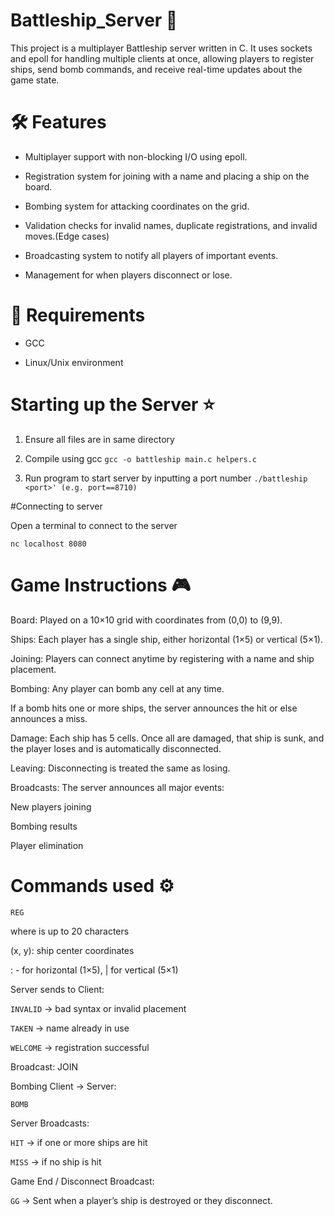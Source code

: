 # Battleship_Server 🎯

This project is a multiplayer Battleship server written in C.
It uses sockets and epoll for handling multiple clients at once, allowing players to register ships, send bomb commands, and receive real-time updates about the game state.

# 🛠️ Features

- Multiplayer support with non-blocking I/O using epoll.

- Registration system for joining with a name and placing a ship on the board.

- Bombing system for attacking coordinates on the grid.

- Validation checks for invalid names, duplicate registrations, and invalid moves.(Edge cases)

- Broadcasting system to notify all players of important events.

- Management for when players disconnect or lose.


# 🧰 Requirements

- GCC

- Linux/Unix environment

# Starting up the Server ⭐

1. Ensure all files are in same directory
2. Compile using gcc
`gcc -o battleship main.c helpers.c`

4. Run program to start server by inputting a port number
`./battleship <port>' (e.g. port==8710)`

#Connecting to server

Open a terminal to connect to the server

`nc localhost 8080`

# Game Instructions 🎮

Board: Played on a 10×10 grid with coordinates from (0,0) to (9,9).

Ships: Each player has a single ship, either horizontal (1×5) or vertical (5×1).

Joining: Players can connect anytime by registering with a name and ship placement.

Bombing: Any player can bomb any cell at any time.

If a bomb hits one or more ships, the server announces the hit or else announces a miss.

Damage: Each ship has 5 cells. Once all are damaged, that ship is sunk, and the player loses and is automatically disconnected.

Leaving: Disconnecting is treated the same as losing.

Broadcasts: The server announces all major events:

New players joining

Bombing results

Player elimination 

# Commands used ⚙️

`REG` <name> <x> <y> <d> 

where <name> is up to 20 characters

(x, y): ship center coordinates

<d>: - for horizontal (1×5), | for vertical (5×1)

Server sends to Client:

`INVALID` → bad syntax or invalid placement

`TAKEN` → name already in use

`WELCOME` → registration successful

Broadcast: JOIN <name>

Bombing
Client → Server:

`BOMB` <x> <y>

Server Broadcasts:

`HIT` <attacker> <x> <y> <victim> → if one or more ships are hit

`MISS` <attacker> <x> <y> → if no ship is hit

Game End / Disconnect
Broadcast:

`GG` <name>
→ Sent when a player’s ship is destroyed or they disconnect.








  
